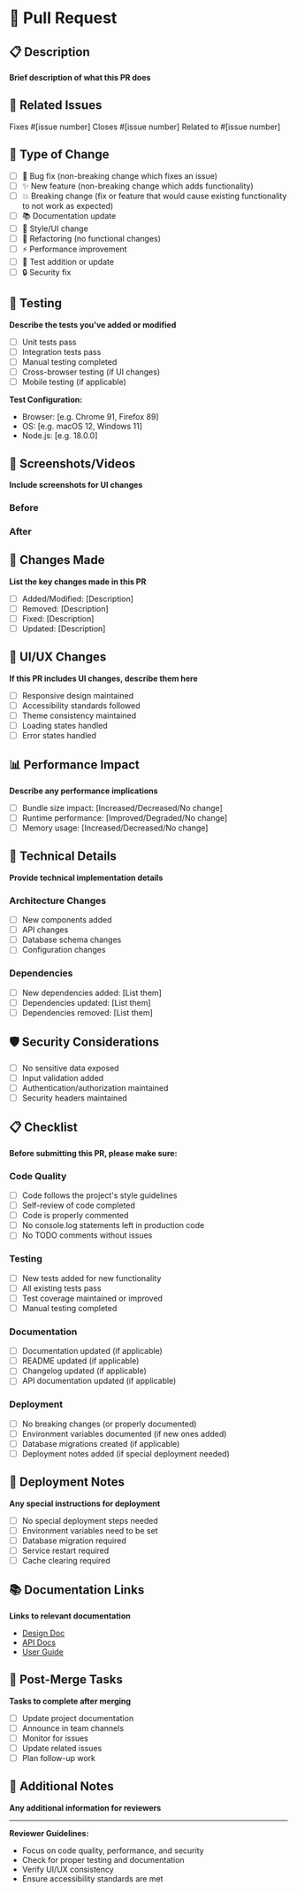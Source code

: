 # 🚀 Pull Request

## 📋 Description
**Brief description of what this PR does**

<!-- Provide a clear and concise description of your changes -->

## 🔗 Related Issues
Fixes #[issue number]
Closes #[issue number]
Related to #[issue number]

## 🎯 Type of Change
- [ ] 🐛 Bug fix (non-breaking change which fixes an issue)
- [ ] ✨ New feature (non-breaking change which adds functionality)
- [ ] 💥 Breaking change (fix or feature that would cause existing functionality to not work as expected)
- [ ] 📚 Documentation update
- [ ] 🎨 Style/UI change
- [ ] 🔧 Refactoring (no functional changes)
- [ ] ⚡ Performance improvement
- [ ] 🧪 Test addition or update
- [ ] 🔒 Security fix

## 🧪 Testing
**Describe the tests you've added or modified**

- [ ] Unit tests pass
- [ ] Integration tests pass
- [ ] Manual testing completed
- [ ] Cross-browser testing (if UI changes)
- [ ] Mobile testing (if applicable)

**Test Configuration:**
- Browser: [e.g. Chrome 91, Firefox 89]
- OS: [e.g. macOS 12, Windows 11]
- Node.js: [e.g. 18.0.0]

## 📸 Screenshots/Videos
**Include screenshots for UI changes**

### Before
<!-- Add screenshots of the current behavior -->

### After
<!-- Add screenshots of the new behavior -->

## 🔄 Changes Made
**List the key changes made in this PR**

- [ ] Added/Modified: [Description]
- [ ] Removed: [Description]
- [ ] Fixed: [Description]
- [ ] Updated: [Description]

## 🎨 UI/UX Changes
**If this PR includes UI changes, describe them here**

- [ ] Responsive design maintained
- [ ] Accessibility standards followed
- [ ] Theme consistency maintained
- [ ] Loading states handled
- [ ] Error states handled

## 📊 Performance Impact
**Describe any performance implications**

- [ ] Bundle size impact: [Increased/Decreased/No change]
- [ ] Runtime performance: [Improved/Degraded/No change]
- [ ] Memory usage: [Increased/Decreased/No change]

## 🔧 Technical Details
**Provide technical implementation details**

### Architecture Changes
- [ ] New components added
- [ ] API changes
- [ ] Database schema changes
- [ ] Configuration changes

### Dependencies
- [ ] New dependencies added: [List them]
- [ ] Dependencies updated: [List them]
- [ ] Dependencies removed: [List them]

## 🛡️ Security Considerations
- [ ] No sensitive data exposed
- [ ] Input validation added
- [ ] Authentication/authorization maintained
- [ ] Security headers maintained

## 📋 Checklist
**Before submitting this PR, please make sure:**

### Code Quality
- [ ] Code follows the project's style guidelines
- [ ] Self-review of code completed
- [ ] Code is properly commented
- [ ] No console.log statements left in production code
- [ ] No TODO comments without issues

### Testing
- [ ] New tests added for new functionality
- [ ] All existing tests pass
- [ ] Test coverage maintained or improved
- [ ] Manual testing completed

### Documentation
- [ ] Documentation updated (if applicable)
- [ ] README updated (if applicable)
- [ ] Changelog updated (if applicable)
- [ ] API documentation updated (if applicable)

### Deployment
- [ ] No breaking changes (or properly documented)
- [ ] Environment variables documented (if new ones added)
- [ ] Database migrations created (if applicable)
- [ ] Deployment notes added (if special deployment needed)

## 🔄 Deployment Notes
**Any special instructions for deployment**

- [ ] No special deployment steps needed
- [ ] Environment variables need to be set
- [ ] Database migration required
- [ ] Service restart required
- [ ] Cache clearing required

## 📚 Documentation Links
**Links to relevant documentation**

- [Design Doc](link-to-design-doc)
- [API Docs](link-to-api-docs)
- [User Guide](link-to-user-guide)

## 🎯 Post-Merge Tasks
**Tasks to complete after merging**

- [ ] Update project documentation
- [ ] Announce in team channels
- [ ] Monitor for issues
- [ ] Update related issues
- [ ] Plan follow-up work

## 💬 Additional Notes
**Any additional information for reviewers**

<!-- Add any other context about the PR here -->

---

**Reviewer Guidelines:**
- Focus on code quality, performance, and security
- Check for proper testing and documentation
- Verify UI/UX consistency
- Ensure accessibility standards are met 